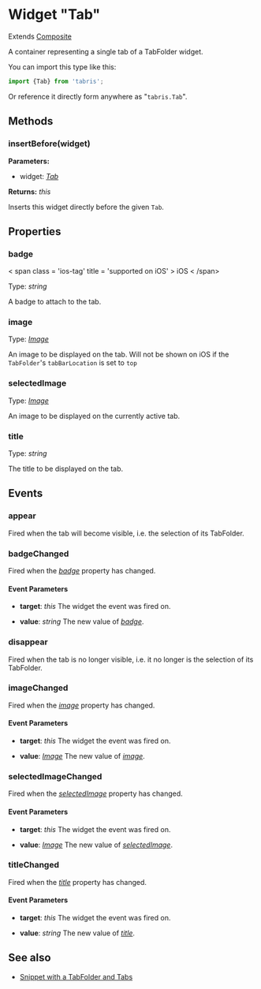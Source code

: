 ---
---
# Widget "Tab"

Extends [Composite](Composite.md)

A container representing a single tab of a TabFolder widget.

You can import this type like this:
```js
import {Tab} from 'tabris';
```
Or reference it directly form anywhere as "`tabris.Tab`".
## Methods

### insertBefore(widget)


**Parameters:** 

- widget: *[Tab](Tab.md)*

**Returns:** *this*

Inserts this widget directly before the given `Tab`.


## Properties

### badge
<p class="platforms"> < span class = 'ios-tag' title = 'supported on iOS' > iOS < /span></p>

Type: *string*

A badge to attach to the tab.

### image


Type: *[Image](../types.md#image)*

An image to be displayed on the tab.  Will not be shown on iOS if the `TabFolder`'s `tabBarLocation` is set to `top`

### selectedImage


Type: *[Image](../types.md#image)*

An image to be displayed on the currently active tab.

### title


Type: *string*

The title to be displayed on the tab.


## Events

### appear

Fired when the tab will become visible, i.e. the selection of its TabFolder.
### badgeChanged

Fired when the [*badge*](#badge) property has changed.

#### Event Parameters 
- **target**: *this*
    The widget the event was fired on.

- **value**: *string*
    The new value of [*badge*](#badge).


### disappear

Fired when the tab is no longer visible, i.e. it no longer is the selection of its TabFolder.
### imageChanged

Fired when the [*image*](#image) property has changed.

#### Event Parameters 
- **target**: *this*
    The widget the event was fired on.

- **value**: *[Image](../types.md#image)*
    The new value of [*image*](#image).


### selectedImageChanged

Fired when the [*selectedImage*](#selectedImage) property has changed.

#### Event Parameters 
- **target**: *this*
    The widget the event was fired on.

- **value**: *[Image](../types.md#image)*
    The new value of [*selectedImage*](#selectedImage).


### titleChanged

Fired when the [*title*](#title) property has changed.

#### Event Parameters 
- **target**: *this*
    The widget the event was fired on.

- **value**: *string*
    The new value of [*title*](#title).





## See also

- [Snippet with a TabFolder and Tabs](https://github.com/eclipsesource/tabris-js/tree/v3.0.0-beta1/snippets/tabfolder.js)
